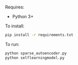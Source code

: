 Requires:  
* Python 3+

To install:
```bash
pip install -r requirements.txt
```

To run:
```bash
python sparse_autoencoder.py
python selflearningmodel.py
```